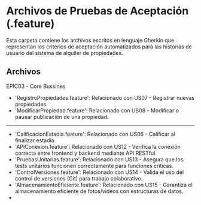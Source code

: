 # Archivos de Pruebas de Aceptación (.feature)

Esta carpeta contiene los archivos escritos en lenguaje Gherkin que representan los criterios 
de aceptación automatizados para las historias de usuario del sistema de alquiler de propiedades.

## Archivos

EPIC03 - Core Bussines
- 'RegistroPropiedades.feature': Relacionado con US07 - Registrar nuevas propiedades.
- 'ModificarPropiedad.feature': Relacionado con US08 - Modificar o pausar publicación de una propiedad.
-------------------------------------------------------------------------------------------------------------------------------------------
- 'CalificacionEstadia.feature': Relacionado con US06 - Calificar al finalizar estadía.
- 'APIConexion.feature': Relacionado con US12 - Verifica la conexión correcta entre frontend y backend mediante API RESTful.
- 'PruebasUnitarias.feature': Relacionado con US13 - Asegura que los tests unitarios funcionen correctamente para funciones críticas.
- 'ControlVersiones.feature': Relacionado con US14 - Valida el uso del control de versiones (Git) para trabajo colaborativo.
- 'AlmacenamientoEficiente.feature': Relacionado con US15 - Garantiza el almacenamiento eficiente de fotos/videos con estructuras de datos.
- 
